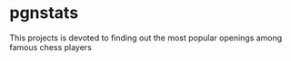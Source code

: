 # pgnstats
This projects is devoted to finding out the most popular openings among famous chess players
